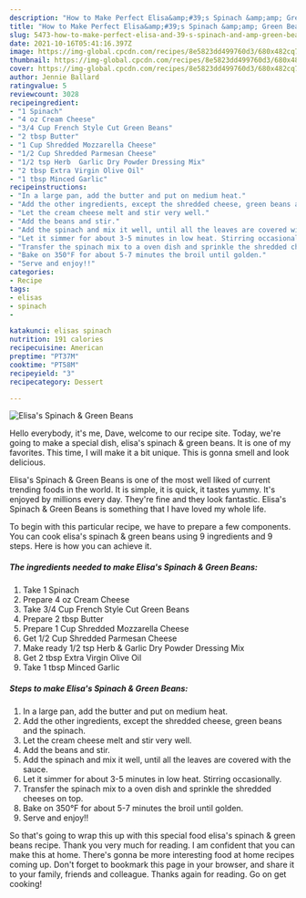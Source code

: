 ```yaml
---
description: "How to Make Perfect Elisa&amp;#39;s Spinach &amp;amp; Green Beans"
title: "How to Make Perfect Elisa&amp;#39;s Spinach &amp;amp; Green Beans"
slug: 5473-how-to-make-perfect-elisa-and-39-s-spinach-and-amp-green-beans
date: 2021-10-16T05:41:16.397Z
image: https://img-global.cpcdn.com/recipes/8e5823dd499760d3/680x482cq70/elisas-spinach-green-beans-recipe-main-photo.jpg
thumbnail: https://img-global.cpcdn.com/recipes/8e5823dd499760d3/680x482cq70/elisas-spinach-green-beans-recipe-main-photo.jpg
cover: https://img-global.cpcdn.com/recipes/8e5823dd499760d3/680x482cq70/elisas-spinach-green-beans-recipe-main-photo.jpg
author: Jennie Ballard
ratingvalue: 5
reviewcount: 3028
recipeingredient:
- "1 Spinach"
- "4 oz Cream Cheese"
- "3/4 Cup French Style Cut Green Beans"
- "2 tbsp Butter"
- "1 Cup Shredded Mozzarella Cheese"
- "1/2 Cup Shredded Parmesan Cheese"
- "1/2 tsp Herb  Garlic Dry Powder Dressing Mix"
- "2 tbsp Extra Virgin Olive Oil"
- "1 tbsp Minced Garlic"
recipeinstructions:
- "In a large pan, add the butter and put on medium heat."
- "Add the other ingredients, except the shredded cheese, green beans and the spinach."
- "Let the cream cheese melt and stir very well."
- "Add the beans and stir."
- "Add the spinach and mix it well, until all the leaves are covered with the sauce."
- "Let it simmer for about 3-5 minutes in low heat. Stirring occasionally."
- "Transfer the spinach mix to a oven dish and sprinkle the shredded cheeses on top."
- "Bake on 350°F for about 5-7 minutes the broil until golden."
- "Serve and enjoy!!"
categories:
- Recipe
tags:
- elisas
- spinach
- 

katakunci: elisas spinach  
nutrition: 191 calories
recipecuisine: American
preptime: "PT37M"
cooktime: "PT58M"
recipeyield: "3"
recipecategory: Dessert

---
```



![Elisa&#39;s Spinach &amp; Green Beans](https://img-global.cpcdn.com/recipes/8e5823dd499760d3/680x482cq70/elisas-spinach-green-beans-recipe-main-photo.jpg)

Hello everybody, it's me, Dave, welcome to our recipe site. Today, we're going to make a special dish, elisa&#39;s spinach &amp; green beans. It is one of my favorites. This time, I will make it a bit unique. This is gonna smell and look delicious.



Elisa&#39;s Spinach &amp; Green Beans is one of the most well liked of current trending foods in the world. It is simple, it is quick, it tastes yummy. It's enjoyed by millions every day. They're fine and they look fantastic. Elisa&#39;s Spinach &amp; Green Beans is something that I have loved my whole life.


To begin with this particular recipe, we have to prepare a few components. You can cook elisa&#39;s spinach &amp; green beans using 9 ingredients and 9 steps. Here is how you can achieve it.

<!--inarticleads1-->

##### The ingredients needed to make Elisa&#39;s Spinach &amp; Green Beans:

1. Take 1 Spinach
1. Prepare 4 oz Cream Cheese
1. Take 3/4 Cup French Style Cut Green Beans
1. Prepare 2 tbsp Butter
1. Prepare 1 Cup Shredded Mozzarella Cheese
1. Get 1/2 Cup Shredded Parmesan Cheese
1. Make ready 1/2 tsp Herb &amp; Garlic Dry Powder Dressing Mix
1. Get 2 tbsp Extra Virgin Olive Oil
1. Take 1 tbsp Minced Garlic




<!--inarticleads2-->

##### Steps to make Elisa&#39;s Spinach &amp; Green Beans:

1. In a large pan, add the butter and put on medium heat.
1. Add the other ingredients, except the shredded cheese, green beans and the spinach.
1. Let the cream cheese melt and stir very well.
1. Add the beans and stir.
1. Add the spinach and mix it well, until all the leaves are covered with the sauce.
1. Let it simmer for about 3-5 minutes in low heat. Stirring occasionally.
1. Transfer the spinach mix to a oven dish and sprinkle the shredded cheeses on top.
1. Bake on 350°F for about 5-7 minutes the broil until golden.
1. Serve and enjoy!!




So that's going to wrap this up with this special food elisa&#39;s spinach &amp; green beans recipe. Thank you very much for reading. I am confident that you can make this at home. There's gonna be more interesting food at home recipes coming up. Don't forget to bookmark this page in your browser, and share it to your family, friends and colleague. Thanks again for reading. Go on get cooking!
